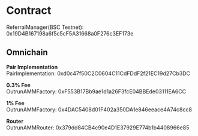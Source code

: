 # Contract

ReferralManager(BSC Testnet): 0x19D4B167198a6f5c5cF5A31668a0F276c3EF173e  

## Omnichain

**Pair Implementation**  
PairImplementation: 0xd0c47f50C2C0604C11CdFDdF2f21EC19d27Cb3DC

**0.3% Fee**  
OutrunAMMFactory: 0xF553B17Bb9ae1d1a26F3fcE04BBEde03111EA6CC

**1% Fee**  
OutrunAMMFactory: 0x4DAC5408d01F402a350DA1e846eeace4A74c8cc8  

**Router**  
OutrunAMMRouter: 0x379dd84CB4c90e4D1E37929E774b1b4408966e85
